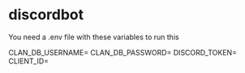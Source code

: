 # discordbot

You need a .env file with these variables to run this 

CLAN_DB_USERNAME=
CLAN_DB_PASSWORD=
DISCORD_TOKEN=
CLIENT_ID=